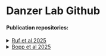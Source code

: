 # Danzer Lab Github

#### Publication repositories:
 
<details>
<summary><a href="https://github.com/DanzerLab/ALS_Brain_Multiome" target="_blank">Ruf et al 2025</a></summary>
Single-nucleus ATAC-seq, RNA-Seq and FANS-Seq of the human motor cortex in ALS/ALS-FTD. 
</details> 

<details>
 <summary>
  <a href="[https://github.com/DanzerLab/ALS_Brain_Multiome](https://github.com/DanzerLab/snRNA_PDMouseModel_Age)" target="_blank">Bopp et al 2025</a>
 </summary> 
 Single-nucleus RNA-Seq & bulk MassSpec of the CNS in a mouse model for PD and aging. 
</details>
